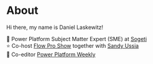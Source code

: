 # About
Hi there, my name is Daniel Laskewitz!

💼 Power Platform Subject Matter Expert (SME) at [Sogeti](https://www.sogeti.nl/)  
⭐ Co-host [Flow Pro Show](https://www.youtube.com/flowproshow) together with [Sandy Ussia](https://twitter.com/SandyU)  
📰 Co-editor [Power Platform Weekly](https://www.ppweekly.com/)  
